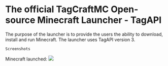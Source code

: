 # The official TagCraftMC Open-source Minecraft Launcher - TagAPI
The purpose of the launcher is to provide the users the ability to download, install and run Minecraft. The launcher uses TagAPI version 3.

```Screenshots```

Minecraft launched:
![](https://github.com/ammarx/TagLauncher_3/raw/master/_html_/run.png)


